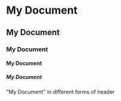 # My Document
## My Document
### My Document
#### My Document
##### My Document












"My Document" in different forms of header
